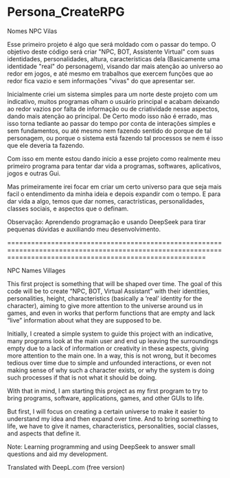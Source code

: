 # Persona_CreateRPG

Nomes NPC Vilas

Esse primeiro projeto é algo que será moldado com o passar do tempo. O objetivo deste código será criar "NPC, BOT, Assistente Virtual" com suas identidades, personalidades, altura, características dela (Basicamente uma identidade "real" do personagem), visando dar mais atenção ao universo ao redor em jogos, e até mesmo em trabalhos que exercem funções que ao redor fica vazio e sem informações "vivas" do que apresentar ser.

Inicialmente criei um sistema simples para um norte deste projeto com um indicativo, muitos programas olham o usuário principal e acabam deixando ao redor vazios por falta de informação ou de criatividade nesse aspectos, dando mais atenção ao principal. De Certo modo isso não é errado, mas isso torna tediante ao passar do tempo por conta de interações simples e sem fundamentos, ou até mesmo nem fazendo sentido do porque de tal personagem, ou porque o sistema está fazendo tal processos se nem é isso que ele deveria ta fazendo.

Com isso em mente estou dando inicio a esse projeto como realmente meu primeiro programa para tentar dar vida a programas, softwares, aplicativos, jogos e outras Gui.

Mas primeiramente irei focar em criar um certo universo para que seja mais facil o entendimento da minha ideia e depois expandir com o tempo. E para dar vida a algo, temos que dar nomes, caractrísticas, personalidades, classes sociais, e aspectos que o definam.


Observação: Aprendendo programação e usando DeepSeek para tirar pequenas dúvidas e auxiliando meu desenvolvimento.


==============================================================================================================================================================

NPC Names Villages

This first project is something that will be shaped over time. The goal of this code will be to create “NPC, BOT, Virtual Assistant” with their identities, personalities, height, characteristics (basically a ‘real’ identity for the character), aiming to give more attention to the universe around us in games, and even in works that perform functions that are empty and lack “live” information about what they are supposed to be.

Initially, I created a simple system to guide this project with an indicative, many programs look at the main user and end up leaving the surroundings empty due to a lack of information or creativity in these aspects, giving more attention to the main one. In a way, this is not wrong, but it becomes tedious over time due to simple and unfounded interactions, or even not making sense of why such a character exists, or why the system is doing such processes if that is not what it should be doing.

With that in mind, I am starting this project as my first program to try to bring programs, software, applications, games, and other GUIs to life.

But first, I will focus on creating a certain universe to make it easier to understand my idea and then expand over time. And to bring something to life, we have to give it names, characteristics, personalities, social classes, and aspects that define it.


Note: Learning programming and using DeepSeek to answer small questions and aid my development.

Translated with DeepL.com (free version)
